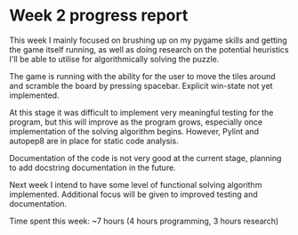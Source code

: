 # Week 2 progress report

This week I mainly focused on brushing up on my pygame skills and getting the game itself running, as well as doing research on the potential heuristics I'll be able to utilise for algorithmically solving the puzzle.

The game is running with the ability for the user to move the tiles around and scramble the board by pressing spacebar. Explicit win-state not yet implemented.

At this stage it was difficult to implement very meaningful testing for the program, but this will improve as the program grows, especially once implementation of the solving algorithm begins. However, Pylint and autopep8 are in place for static code analysis.

Documentation of the code is not very good at the current stage, planning to add docstring documentation in the future.

Next week I intend to have some level of functional solving algorithm implemented. Additional focus will be given to improved testing and documentation.

Time spent this week: ~7 hours (4 hours programming, 3 hours research)